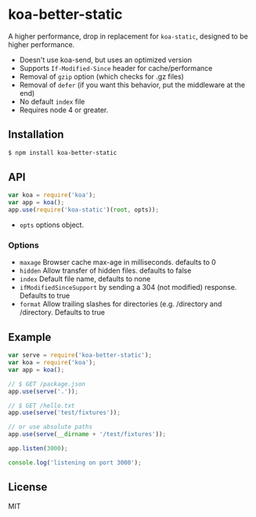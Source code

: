 # koa-better-static

A higher performance, drop in replacement for `koa-static`, designed to be higher performance.

* Doesn't use koa-send, but uses an optimized version
* Supports `If-Modified-Since` header for cache/performance
* Removal of `gzip` option (which checks for .gz files)
* Removal of `defer` (if you want this behavior, put the middleware at the end)
* No default `index` file
* Requires node 4 or greater.


## Installation

```bash
$ npm install koa-better-static
```

## API

```js
var koa = require('koa');
var app = koa();
app.use(require('koa-static')(root, opts));
```

* `opts` options object.

### Options

 - `maxage` Browser cache max-age in milliseconds. defaults to 0
 - `hidden` Allow transfer of hidden files. defaults to false
 - `index` Default file name, defaults to none
 - `ifModifiedSinceSupport`  by sending a 304 (not modified) response. Defaults to true
 - `format`  Allow trailing slashes for directories (e.g.  /directory and /directory. Defaults to true

## Example

```js
var serve = require('koa-better-static');
var koa = require('koa');
var app = koa();

// $ GET /package.json
app.use(serve('.'));

// $ GET /hello.txt
app.use(serve('test/fixtures'));

// or use absolute paths
app.use(serve(__dirname + '/test/fixtures'));

app.listen(3000);

console.log('listening on port 3000');
```

## License

  MIT
